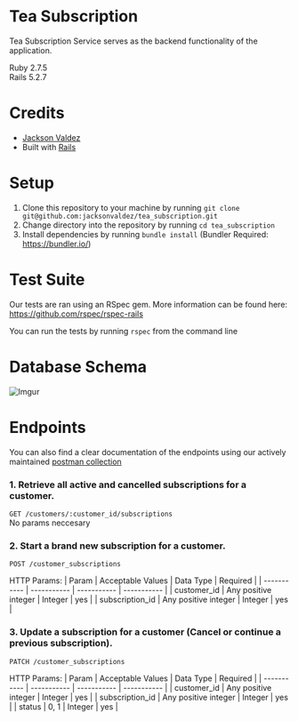 # Tea Subscription

Tea Subscription Service serves as the backend functionality of the application.

Ruby 2.7.5  
Rails 5.2.7

# Credits
- [Jackson Valdez](https://github.com/jacksonvaldez)
- Built with [Rails](https://rubyonrails.org/)

# Setup

1. Clone this repository to your machine by running `git clone git@github.com:jacksonvaldez/tea_subscription.git`
2. Change directory into the repository by running `cd tea_subscription`
3. Install dependencies by running `bundle install` (Bundler Required: https://bundler.io/)

# Test Suite
Our tests are ran using an RSpec gem. More information can be found here: https://github.com/rspec/rspec-rails

You can run the tests by running `rspec` from the command line

# Database Schema
![Imgur](https://i.imgur.com/TSoTo7G.png)

# Endpoints
You can also find a clear documentation of the endpoints using our actively maintained [postman collection](https://github.com/jacksonvaldez)
### 1. Retrieve all active and cancelled subscriptions for a customer.  
`GET /customers/:customer_id/subscriptions`  
No params neccesary


### 2. Start a brand new subscription for a customer.  
`POST /customer_subscriptions`  

HTTP Params:
| Param | Acceptable Values | Data Type   | Required |
| ----------- | ----------- | ----------- | ----------- |
| customer_id | Any positive integer | Integer | yes |
| subscription_id | Any positive integer | Integer | yes |


### 3. Update a subscription for a customer (Cancel or continue a previous subscription).  
`PATCH /customer_subscriptions`  

HTTP Params:
| Param | Acceptable Values | Data Type   | Required |
| ----------- | ----------- | ----------- | ----------- |
| customer_id | Any positive integer | Integer | yes |
| subscription_id | Any positive integer | Integer | yes |
| status | 0, 1 | Integer | yes |
